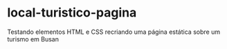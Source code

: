 # local-turistico-pagina
Testando elementos HTML e CSS recriando uma página estática sobre um turismo em Busan
